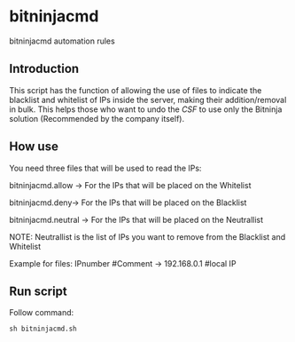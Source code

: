 # bitninjacmd
bitninjacmd automation rules

## Introduction
This script has the function of allowing the use of files to indicate the blacklist and whitelist of IPs inside the server, making their addition/removal in bulk.
This helps those who want to undo the *CSF* to use only the Bitninja solution (Recommended by the company itself).

## How use
You need three files that will be used to read the IPs:

bitninjacmd.allow -> For the IPs that will be placed on the Whitelist

bitninjacmd.deny-> For the IPs that will be placed on the Blacklist

bitninjacmd.neutral -> For the IPs that will be placed on the Neutrallist

NOTE: Neutrallist is the list of IPs you want to remove from the Blacklist and Whitelist

Example for files: IPnumber #Comment -> 192.168.0.1 #local IP

## Run script
Follow command:

    sh bitninjacmd.sh




